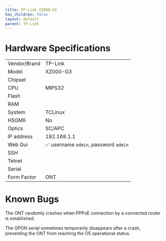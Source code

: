 ```yaml
---
title: TP-Link XZ000-G3
has_children: false
layout: default
parent: TP-Link
---
```


# Hardware Specifications

|              |                                       |
| ------------ | ------------------------------------- |
| Vendor/Brand | TP-Link                               |
| Model        | XZ000-G3                              |
| Chipset      |                                       |
| CPU          | MIPS32                                |
| Flash        |                                       |
| RAM          |                                       |
| System       | TCLinux                               |
| HSGMII       | No                                    |
| Optics       | SC/APC                                |
| IP address   | 192.168.1.1                           |
| Web Gui      | ✅ username `admin`, password `admin` |
| SSH          |                                       |
| Telnet       |                                       |
| Serial       |                                       |
| Form Factor  | ONT                                   |

# Known Bugs

The ONT randomly crashes when PPPoE connection by a connected router is established.

The GPON serial sometimes temporarily disappears after a crash, preventing the ONT from reaching the O5 operational status.

